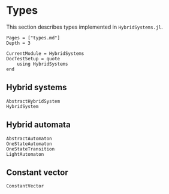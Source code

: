 # Types

This section describes types implemented in `HybridSystems.jl`.

```@contents
Pages = ["types.md"]
Depth = 3
```

```@meta
CurrentModule = HybridSystems
DocTestSetup = quote
    using HybridSystems
end
```

## Hybrid systems

```@docs
AbstractHybridSystem
HybridSystem
```

## Hybrid automata

```@docs
AbstractAutomaton
OneStateAutomaton
OneStateTransition
LightAutomaton
```

## Constant vector

```@docs
ConstantVector
```
